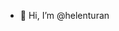 - 👋 Hi, I’m @helenturan


<!---
helenturan/helenturan is a ✨ special ✨ repository because its `README.md` (this file) appears on your GitHub profile.
You can click the Preview link to take a look at your changes.
--->
